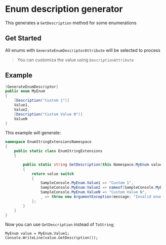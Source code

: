 # Enum description generator

This generates a `GetDescription` method for some enumerations

## Get Started

All enums with `GenerateEnumDescriptorAttribute` will be selected to process 

> You can customiza the value using `DescriptionAttribute`

## Example

```csharp
[GenerateEnumDescriptor]
public enum MyEnum
{
    [Description("Custom 1")]
    Value1,
    Value2,
    [Description("Custom Value N")]
    ValueN
}
```

This example will generate:

```csharp
namespace EnumStringExtensionsNamespace
{
    public static class EnumStringExtensions
    {      

        public static string GetDescription(this Namespace.MyEnum value)
        {
            return value switch
            {
                SampleConsole.MyEnum.Value1 => "Custom 1",
                SampleConsole.MyEnum.Value2 => nameof(SampleConsole.MyEnum.Value2),
                SampleConsole.MyEnum.ValueN => "Custom Value N",
                _ => throw new ArgumentException(message: "Invalid enum value", paramName: nameof(value))
            };
        }
    }
}
```

Now you can use `GetDescription` instead of `ToString`;

```cshap
MyEnum value = MyEnum.Value1;
Console.WriteLine(value.GetDescription());
```